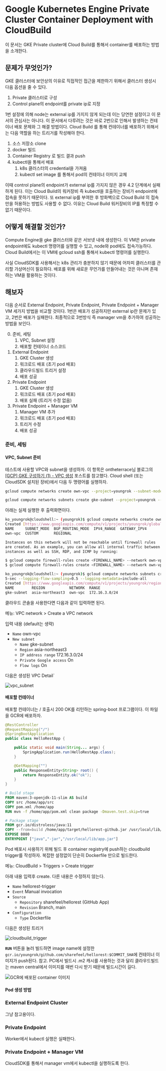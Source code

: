 # Google Kubernetes Engine Private Cluster Container Deployment with CloudBuild

이 문서는 GKE Private cluster에 Cloud Build를 통해서 container를 배포하는 방법을 소개한다.

## 문제가 무엇인가?

GKE 클러스터에 보안상의 이유로 직접적인 접근을 제한하기 위해서 클러스터 생성시 다음 옵션을 줄 수 있다.

1. Private 클러스터로 구성
2. Control plane의 endpoint를 private ip로 지정

1번 설정에 의해 node는 external ip를 가지지 않게 되는데 이는 당연한 설정이고 이 문서의 관심사는 아니다. 이 문서에서 다루려는 것은 바로 2번으로 인해서 발생하는 컨테이너 배포 문제와 그 해결 방법이다. Cloud Build 를 통해 컨테이너를 배포하기 위해서는 다음 역할을 하는 트리거를 작성해야 한다.

1. 소스 저장소 clone
2. docker 빌드
3. Container Registry 로 빌드 결과 push
4. kubectl을 통해서 배포
   1. k8s 클러스터의 credential을 가져옴
   2. kubectl set image 를 통해서 pod의 컨테이너 이미지 교체

이때 control plane의 endpoint가 external ip를 가지지 않은 경우 4.2 단계에서 실패하게 된다. 이는 Cloud Build의 워커장비 즉 kubectl을 호출하는 장비가 endpoint에 접속을 못하기 때문이다. 또 external ip를 부여한 후 방화벽으로 Cloud Build 의 접속만을 허용하는 방법도 사용할 수 없다. 이유는 Cloud Build 워커장비의 IP를 특정할 수 없기 때문이다.

## 어떻게 해결할 것인가?

Compute Engine을 gke 클러스터와 같은 서브넷 내에 생성한다. 이 VM은 private endpoint에도 kubectl 명령어를 실행할 수 있고, node와 pod에도 접속가능하다.
Cloud Build에서는 이 VM에 gcloud ssh를 통해서 kubectl 명령어를 실행한다.

사실 CloudSDK를 사용해서는 k8s 관리가 충분하지 않기 때문에 어차피 클러스터를 관리할 가상머신이 필요하다. 배포를 위해 새로운 무언가를 만들어내는 것은 아니며 존재하는 VM을 활용하는 것이다.

## 해보자

다음 순서로 External Endpoint, Private Endpoint, Private Endpoint + Manager VM 세가지 방법을 비교할 것이다. 1번은 배포가 성공하지만 external ip란 문제가 있고, 2번은 배포가 실패한다. 최종적으로 3번방식 즉 manager vm을 추가하여 성공하는 방법을 보인다.

0. 준비, 세팅
   1. VPC, Subnet 설정
   2. 배포할 컨테이너 소스코드
1. External Endpoint
   1. GKE Cluster 생성
   2. 워크로드 배포 (초기 pod 배포)
   3. 클라우드빌드 트리거 설정
   4. 배포 성공
2. Private Endpoint
   1. GKE Cluster 생성
   2. 워크로드 배포 (초기 pod 배포)
   3. 배포 실패 (트리거 수정 없음)
3. Private Endpoint + Manager VM
   1. Manager VM 추가
   2. 워크로드 배포 (초기 pod 배포)
   3. 트리거 수정
   4. 배포 성공

### 준비, 세팅

#### VPC, Subnet 준비

테스트에 사용할 VPC와 subnet을 생성하자. 이 항목은 ontheterrace님 블로그의 [[GCP] GKE 구성하기 (1) - VPC 생성](https://ontheterrace.tistory.com/entry/GKE-VPC-%EC%83%9D%EC%84%B1%ED%95%98%EA%B8%B0?category=825811) 포스트를 참고했다. Cloud shell (또는 CloudSDK 설치된 장비)에서 다음 두 명령어를 실행하자.

```bash
gcloud compute networks create own-vpc --project=youngrok --subnet-mode=custom --mtu=1460 --bgp-routing-mode=regional

gcloud compute networks subnets create gke-subnet --project=youngrok --range=172.16.3.0/24 --network=own-vpc --region=asia-northeast3 --enable-private-ip-google-access --enable-flow-logs --logging-aggregation-interval=interval-5-sec --logging-flow-sampling=0.5 --logging-metadata=include-all
```

아래는 실제 실행한 후 출력화면이다.

```bash
ko_youngrok@cloudshell:~ (youngrok)$ gcloud compute networks create own-vpc --project=youngrok --subnet-mode=custom --mtu=1460 --bgp-routing-mode=regional
Created [https://www.googleapis.com/compute/v1/projects/youngrok/global/networks/own-vpc].
NAME     SUBNET_MODE  BGP_ROUTING_MODE  IPV4_RANGE  GATEWAY_IPV4
own-vpc  CUSTOM       REGIONAL

Instances on this network will not be reachable until firewall rules
are created. As an example, you can allow all internal traffic between
instances as well as SSH, RDP, and ICMP by running:

$ gcloud compute firewall-rules create <FIREWALL_NAME> --network own-vpc --allow tcp,udp,icmp --source-ranges <IP_RANGE>
$ gcloud compute firewall-rules create <FIREWALL_NAME> --network own-vpc --allow tcp:22,tcp:3389,icmp

ko_youngrok@cloudshell:~ (youngrok)$ gcloud compute networks subnets create gke-subnet --project=youngrok --range=172.16.3.0/24 --network=own-vpc --region=asia-northeast3 --enable-private-ip-google-access --enable-flow-logs --logging-aggregation-interval=interval-
5-sec --logging-flow-sampling=0.5 --logging-metadata=include-all
Created [https://www.googleapis.com/compute/v1/projects/youngrok/regions/asia-northeast3/subnetworks/gke-subnet].
NAME        REGION           NETWORK  RANGE
gke-subnet  asia-northeast3  own-vpc  172.16.3.0/24
```

클라우드 콘솔을 사용한다면 다음과 같이 입력하면 된다.

메뉴: VPC network > Create a VPC network

입력 내용 (default는 생략)

- `Name` own-vpc
- `New subnet`
  - `Name` gke-subnet
  - `Region` asia-northeast3
  - `IP address range` 172.16.3.0/24
  - `Private Google access` On
  - `Flow logs` On

다음은 생성된 VPC Detail`

![vpc_subnet](.resources/gcp_k8s_private_cluster_cicd/vpc_subnet.png)

#### 배포할 컨테이너

배포할 컨테이너는 / 호출시 200 OK를 리턴하는 spring-boot 프로그램이다. 이 파일을 GCR에 배포하자.

```java
@RestController
@RequestMapping("/")
@SpringBootApplication
public class HelloRestApp {

    public static void main(String... args) {
        SpringApplication.run(HelloRestApp.class);
    }

    @GetMapping("")
    public ResponseEntity<String> root() {
        return ResponseEntity.ok("ok");
    }
}
```

```Dockerfile
# Build stage
FROM maven:3-openjdk-11-slim AS build
COPY src /home/app/src
COPY pom.xml /home/app
RUN mvn -f /home/app/pom.xml clean package -Dmaven.test.skip=true

# Package stage
FROM gcr.io/distroless/java:11
COPY --from=build /home/app/target/hellorest-github.jar /usr/local/lib/app.jar
EXPOSE 8080
ENTRYPOINT ["java","-jar","/usr/local/lib/app.jar"]
```

Pod 배포시 사용하기 위해 빌드 후 container registry에 push하는 cloudbuild trigger를 작성하자. 복잡한 설정없이 단순히 Dockerfile 만으로 빌드한다.

메뉴: CloudBuild > Triggers > Create trigger

아래 내용 입력후 create. 다른 내용은 수정하지 않는다.

- `Name` hellorest-trigger
- `Event` Manual invocation
- `Source`
  - `Repository` sharefeel/hellorest (GitHub App)
  - `Revision` Branch, main
- `Configuration`
  - `Type` Dockerfile

다음은 생성된 트리거

![cloudbuild_trigger](.resources/gcp_k8s_private_cluster_cicd/cloudbuild_trigger.png)

**`RUN`** 버튼을 눌러 빌드하면 image name에 설정한 `gcr.io/youngrok/github.com/sharefeel/hellorest:$COMMIT_SHA`에 컨테이너 이미지가 push된다. 참고. PC에서 빌드시 .m2 캐시를 사용하는 것과 달리 클라우드빌드는 maven central에서 이미지를 매번 다시 받기 때문에 빌드시간이 길다.

![GCR에 배포된 container 이미지](.resources/gcp_k8s_private_cluster_cicd/gcr_hellorest.png)

#### Pod 생성 방법

### External Endpoint Cluster

그냥 참고용이다.

### Private Endpoint

Worker에서 kubectl 실행은 실패한다.

### Private Endpoint + Manager VM

CloudSDK를 통해서 manager vm에서 kubectl을 실행하도록 한다.
